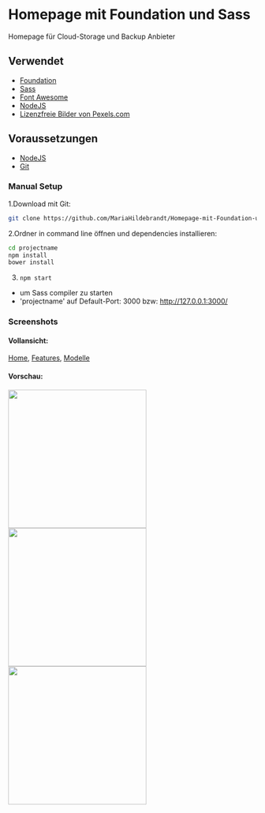 # Homepage mit Foundation und Sass
Homepage für Cloud-Storage und Backup Anbieter 

## Verwendet
- [Foundation](http://foundation.zurb.com/)
- [Sass](http://foundation.zurb.com/sites/docs/v/5.5.3/sass.html)
- [Font Awesome](http://fontawesome.io/)
- [NodeJS](https://nodejs.org/en/) 
- [Lizenzfreie Bilder von Pexels.com](https://nodejs.org/en/) 

## Voraussetzungen

- [NodeJS](https://nodejs.org/en/) 
- [Git](https://git-scm.com/)


### Manual Setup

1.Download mit Git:

```bash
git clone https://github.com/MariaHildebrandt/Homepage-mit-Foundation-und-Sass projectname
```
2.Ordner in command line öffnen und dependencies installieren:

```bash
cd projectname
npm install
bower install
```

3. `npm start` 
- um Sass compiler zu starten
- 'projectname' auf Default-Port: 3000 bzw: http://127.0.0.1:3000/

### Screenshots

#### Vollansicht:
<p>
  <a href="https://postimg.org/image/c0a70uyan/">Home</a>,
  <a href="https://postimg.org/image/97gzgtxy7/">Features</a>,
  <a href="https://postimg.org/image/6stpa5733/">Modelle</a>
</p>


#### Vorschau:
<p align="left">
  <img src="https://s19.postimg.org/wkf0zce1v/home.png"/  width="280">
  <img src="https://s19.postimg.org/72wmfqwbn/features.png"/  width="280">
  <img src="https://s19.postimg.org/jk7vgngv7/modelle.png"/  width="280">
</p>
